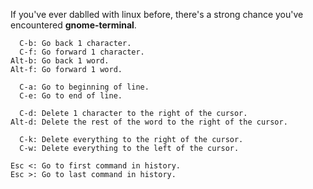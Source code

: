 If you've ever dablled with linux before, there's a strong chance you've encountered **gnome-terminal**.


```
  C-b: Go back 1 character.
  C-f: Go forward 1 character.
Alt-b: Go back 1 word.
Alt-f: Go forward 1 word.

  C-a: Go to beginning of line.
  C-e: Go to end of line.
  
  C-d: Delete 1 character to the right of the cursor.
Alt-d: Delete the rest of the word to the right of the cursor.

  C-k: Delete everything to the right of the cursor.
  C-w: Delete everything to the left of the cursor.

Esc <: Go to first command in history.
Esc >: Go to last command in history.
```
